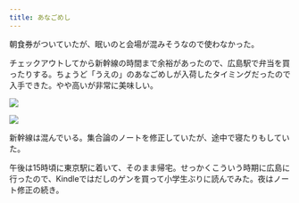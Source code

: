 ```yaml
---
title: あなごめし
---
```


朝食券がついていたが、眠いのと会場が混みそうなので使わなかった。

チェックアウトしてから新幹線の時間まで余裕があったので、広島駅で弁当を買ったりする。ちょうど「うえの」のあなごめしが入荷したタイミングだったので入手できた。やや高いが非常に美味しい。

![](https://photos.old.apkas.net/medium/202308/20230807-110356.webp)

![](https://photos.old.apkas.net/medium/202308/20230807-110500.webp)

新幹線は混んでいる。集合論のノートを修正していたが、途中で寝たりもしていた。

午後は15時頃に東京駅に着いて、そのまま帰宅。せっかくこういう時期に広島に行ったので、Kindleではだしのゲンを買って小学生ぶりに読んでみた。夜はノート修正の続き。
